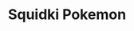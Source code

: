 ---
slug: squidki-pokemon
title: Squidki Pokemon
description: "Squidki Pokemon is an exciting online game. Play for free directly in your browser!"
icon: /images/new_mods/Sprunki Pokemon.png
url: https://wowtbc.net/sprunkin/sprunki-pokemon/index.html
previewImage: /images/new_mods/Sprunki Pokemon.png
type: new mods

# SEO配置
seo:
  title: "Squidki Pokemon - Play Free Online Game | Fun Browser Games"
  description: "Squidki Pokemon - Play this fun online game for free in your browser. No download required!"
  ogImage: "/images/new_mods/Sprunki Pokemon.png"
  keywords: "squidki-pokemon, online game, browser game, free game, new mods game, play online"

videoUrls:
  - https://www.youtube.com/embed/example1
  - https://www.youtube.com/embed/example2

whyPlay:
  title: "Why Play Squidki Pokemon?"
  items:
    - "Immersive Gameplay: Squidki Pokemon offers an engaging and immersive gaming experience that will keep you entertained for hours"
    - "Challenging Levels: Test your skills with increasingly difficult challenges and obstacles"
    - "Beautiful Graphics: Enjoy stunning visuals and smooth animations that bring the game world to life"
    - "Regular Updates: New content and features are added regularly to keep the game fresh and exciting"
    - "Free to Play: Experience all the fun without spending a penny"
    - "Community Features: Connect with other players, share strategies, and compete for high scores"
    - "Cross-Platform: Play on any device with a web browser, no downloads required"

features:
  title: "Key Features of Squidki Pokemon"
  image: "/images/new_mods/Sprunki Pokemon.png"
  items:
    - "Intuitive Controls: Easy to learn controls make Squidki Pokemon accessible for players of all skill levels"
    - "Multiple Game Modes: Enjoy various gameplay options that provide different challenges and experiences"
    - "Character Customization: Personalize your gaming experience with unique characters and items"
    - "Achievement System: Complete special tasks to earn rewards and recognition"
    - "Leaderboards: Compete with players worldwide and see who can achieve the highest scores"

characteristics:
  title: "Game Characteristics"
  image: "/images/new_mods/Sprunki Pokemon.png"
  items:
    - "Genre: New mods game with elements of strategy and skill"
    - "Difficulty: Suitable for both casual gamers and those seeking a challenge"
    - "Play Time: Quick sessions or extended gameplay, depending on your preference"
    - "Art Style: Vibrant and engaging visuals that enhance the gaming experience"
    - "Sound Design: Immersive audio that complements the gameplay perfectly"

info: "Squidki Pokemon is an exciting online game that offers players a unique and engaging gaming experience. With its intuitive controls, stunning visuals, and challenging gameplay, Squidki Pokemon provides hours of entertainment for players of all ages and skill levels. Whether you're looking for a quick gaming session during a break or an extended play session, Squidki Pokemon delivers an immersive experience that will keep you coming back for more. The game features multiple levels of increasing difficulty, ensuring that players are constantly challenged as they progress. With regular updates adding new content and features, Squidki Pokemon remains fresh and exciting, providing endless entertainment options for its growing community of players."

howToPlayIntro: "Welcome to Squidki Pokemon! This guide will walk you through the basics and help you master the game. Whether you're a beginner or looking to improve your skills, these tips and instructions will enhance your gaming experience."

howToPlaySteps:
  - title: "Getting Started"
    description: "Begin your Squidki Pokemon adventure by familiarizing yourself with the controls. Use your keyboard or mouse to navigate through the game interface. The tutorial will guide you through the basic mechanics and help you understand the objectives."
  - title: "Understanding the Objectives"
    description: "In Squidki Pokemon, your main goal is to progress through levels by completing specific objectives. Each level presents unique challenges that require different strategies and approaches."
  - title: "Mastering the Controls"
    description: "Practice using the controls to improve your precision and reaction time. Squidki Pokemon requires quick reflexes and strategic thinking to overcome obstacles and defeat opponents."
  - title: "Utilizing Power-ups"
    description: "Collect power-ups throughout the game to enhance your abilities and overcome difficult challenges. Each power-up offers unique advantages that can be crucial for success."
  - title: "Developing Strategies"
    description: "As you progress in Squidki Pokemon, develop effective strategies for different scenarios. Analyze patterns, anticipate challenges, and adapt your approach to maximize your performance."

faq:
  title: "Frequently Asked Questions about Squidki Pokemon"
  items:
    - question: "Is Squidki Pokemon free to play?"
      answer: "Yes, Squidki Pokemon is completely free to play directly in your web browser. No downloads or purchases are required to enjoy the full game experience."
    - question: "Can I play Squidki Pokemon on mobile devices?"
      answer: "Yes, Squidki Pokemon is optimized for both desktop and mobile play. You can enjoy the game on any device with a web browser and internet connection."
    - question: "Are there any in-game purchases?"
      answer: "While Squidki Pokemon is free to play, there may be optional in-game purchases available for cosmetic items or additional features that don't affect core gameplay."
    - question: "How often is Squidki Pokemon updated?"
      answer: "The developers regularly update Squidki Pokemon with new content, features, and improvements based on player feedback and game performance."
    - question: "Can I play Squidki Pokemon offline?"
      answer: "Currently, Squidki Pokemon requires an internet connection to play as it's a browser-based online game."
    - question: "Is Squidki Pokemon suitable for children?"
      answer: "Yes, Squidki Pokemon is designed to be family-friendly and suitable for players of all ages."
    - question: "How do I report bugs or issues?"
      answer: "If you encounter any problems while playing Squidki Pokemon, you can report them through the game's support page or contact the developers directly through their website."
    - question: "Still Have Questions?"
      answer: "If you have additional questions about Squidki Pokemon that aren't covered in this FAQ, please visit our support center or contact our customer service team for assistance."
---